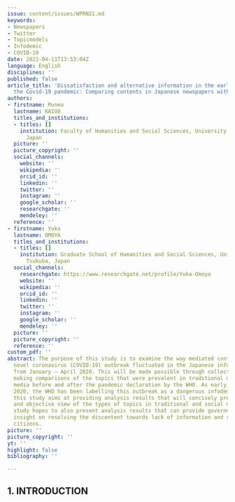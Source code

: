 ```yaml
---
issue: content/issues/WPRN21.md
keywords:
- Newspapers
- Twitter
- Topicmodels
- Infodemic
- COVID-19
date: 2022-04-11T13:53:04Z
language: English
disciplines: ''
published: false
article_title: 'Dissatisfaction and alternative information in the early stages of
  the Covid-19 pandemic: Comparing contents in Japanese newspapers with Twitter'
authors:
- firstname: Muneo
  lastname: KAIGO
  titles_and_institutions:
  - titles: []
    institution: Faculty of Humanities and Social Sciences, University of Tsukuba,
      Japan
  picture: ''
  picture_copyright: ''
  social_channels:
    website: ''
    wikipedia: ''
    orcid_id: ''
    linkedin: ''
    twitter: ''
    instagram: ''
    google_scholar: ''
    researchgate: ''
    mendeley: ''
  reference: ''
- firstname: Yuka
  lastname: OMOYA
  titles_and_institutions:
  - titles: []
    institution: Graduate School of Humanities and Social Sciences, University of
      Tsukuba, Japan
  social_channels:
    researchgate: https://www.researchgate.net/profile/Yuka-Omoya
    website: ''
    wikipedia: ''
    orcid_id: ''
    linkedin: ''
    twitter: ''
    instagram: ''
    google_scholar: ''
    mendeley: ''
  picture: ''
  picture_copyright: ''
  reference: ''
custom_pdf: ''
abstract: The purpose of this study is to examine the way mediated content about the
  novel coronavirus (COVID-19) outbreak fluctuated in the Japanese information environment
  from January – April 2020. This will be made possible through collecting data and
  making comparisons of the topics that were prevalent in traditional media and social
  media before and after the pandemic declaration by the WHO. As early as February
  2020, the WHO has been labelling this outbreak as a dangerous infodemic therefore
  this study aims at providing analysis results that will concisely present an accurate
  and objective view of the types of topics in traditional and social media. This
  study hopes to also present analysis results that can provide governments with new
  insight on resolving the discontent towards lack of information and suspicion among
  citizens.
picture: ''
picture_copyright: ''
yt: ''
highlight: false
bibliography: ''

---
```

## 1. INTRODUCTION